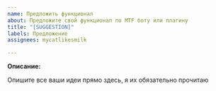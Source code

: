 ```yaml
---
name: Предложить функционал
about: Предложите свой функционал по MTF боту или плагину
title: "[SUGGESTION]"
labels: Предложение
assignees: mycatlikesmilk

---
```


**Описание:**

Опишите все ваши идеи прямо здесь, я их обязательно прочитаю
